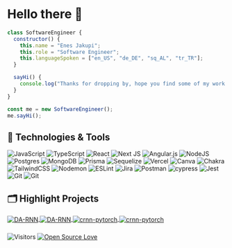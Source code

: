 # Hello there 👋

```javascript
class SoftwareEngineer {
  constructor() {
    this.name = "Enes Jakupi";
    this.role = "Software Engineer";
    this.languageSpoken = ["en_US", "de_DE", "sq_AL", "tr_TR"];
  }

  sayHi() {
    console.log("Thanks for dropping by, hope you find some of my work interesting.");
  }
}

const me = new SoftwareEngineer();
me.sayHi();
```

## 🔧 Technologies & Tools
![JavaScript](https://img.shields.io/badge/Code-JavaScript-informational?style=flat&logo=JavaScript&logoColor=white&color=6aa6f8)
![TypeScript](https://img.shields.io/badge/Code-TypeScript-informational?style=flat&logo=typescript&logoColor=white&color=6aa6f8)
![React](https://img.shields.io/badge/Framework-React-informational?style=flat&logo=React&logoColor=white&color=6aa6f8)
![Next JS](https://img.shields.io/badge/Framework-Next-informational?style=flat&logo=next.js&logoColor=white&color=6aa6f8)
![Angular.js](https://img.shields.io/badge/Framework-Angular.js-informational?style=flat&logo=angular&logoColor=white&color=6aa6f8)
![NodeJS](https://img.shields.io/badge/Runetime-Node.js-informational?style=flat&logo=Node.js&logoColor=white&color=6aa6f8)
![Postgres](https://img.shields.io/badge/Database-Postgres-informational?style=flat&logo=postgresql&logoColor=white&color=6aa6f8)
![MongoDB](https://img.shields.io/badge/Database-MongoDB-informational?style=flat&logo=MongoDB&logoColor=white&color=6aa6f8)
![Prisma](https://img.shields.io/badge/ORM-Prisma-informational?style=flat&logo=Prisma&logoColor=white&color=6aa6f8)
![Sequelize](https://img.shields.io/badge/ORM-Sequelize-informational?style=flat&logo=Sequelize&logoColor=white&color=6aa6f8)
![Vercel](https://img.shields.io/badge/Hosting-Vercel-informational?style=flat&logo=Vercel&logoColor=white&color=6aa6f8)
![Canva](https://img.shields.io/badge/Design-Canva-informational?style=flat&logo=Canva&logoColor=white&color=6aa6f8)
![Chakra](https://img.shields.io/badge/Library-Chakra-informational?style=flat&logo=Chakra&logoColor=white&color=6aa6f8)
![TailwindCSS](https://img.shields.io/badge/Library-TailwindCSS-informational?style=flat&logo=tailwind-css&logoColor=white&color=6aa6f8)
![Nodemon](https://img.shields.io/badge/Tool-Nodemon-informational?style=flat&logo=Nodemon&logoColor=white&color=6aa6f8)
![ESLint](https://img.shields.io/badge/Tool-ESLint-informational?style=flat&logo=ESLint&logoColor=white&color=6aa6f8)
![Jira](https://img.shields.io/badge/Tool-Jira-informational?style=flat&logo=Jira&logoColor=white&color=6aa6f8)
![Postman](https://img.shields.io/badge/Tool-Postman-informational?style=flat&logo=Postman&logoColor=white&color=6aa6f8)
![cypress](https://img.shields.io/badge/Testing-cypress-informational?style=flat&logo=cypress&logoColor=white&color=6aa6f8)
![Jest](https://img.shields.io/badge/Testing-Jest-informational?style=flat&logo=Jest&logoColor=white&color=6aa6f8)
![Git](https://img.shields.io/badge/Control-Git-informational?style=flat&logo=Git&logoColor=white&color=6aa6f8)
![Git](https://img.shields.io/badge/Control-Git-informational?style=flat&logo=Git&logoColor=white&color=6aa6f8)

## 🗂️ Highlight Projects

<a href="https://github.com/rollokd/splitease">
  <img align="center" src="https://github-readme-stats.vercel.app/api/pin/?username=rollokd&repo=splitease&show_icons=true&line_height=27&title_color=6aa6f8&text_color=8a919a&icon_color=6aa6f8&bg_color=22272e" alt="DA-RNN" />
</a>
<a href="https://github.com/jakupiienes/OnTrial">
  <img align="center" src="https://github-readme-stats.vercel.app/api/pin/?username=jakupiienes&repo=onTrial&show_icons=true&line_height=27&title_color=6aa6f8&text_color=8a919a&icon_color=6aa6f8&bg_color=22272e" alt="DA-RNN" />
</a>

<a href="https://github.com/jakupiienes/Reciplease">
  <img align="center" src="https://github-readme-stats.vercel.app/api/pin/?username=jakupiienes&repo=reciplease&show_icons=true&line_height=27&title_color=6aa6f8&text_color=8a919a&icon_color=6aa6f8&bg_color=22272e" alt="crnn-pytorch" />
</a>
<a href="https://github.com/jakupiienes/vscode-settings">
  <img align="center" src="https://github-readme-stats.vercel.app/api/pin/?username=jakupiienes&repo=vscode-settings&show_icons=true&line_height=27&title_color=6aa6f8&text_color=8a919a&icon_color=6aa6f8&bg_color=22272e" alt="crnn-pytorch" />
</a>

###
![Visitors](https://api.visitorbadge.io/api/visitors?path=github.com%2Fbyteblink&countColor=%23263759&style=plastic&labelStyle=upper)
[![Open Source Love](https://badges.frapsoft.com/os/v1/open-source.svg?v=102)](https://github.com/ellerbrock/open-source-badge/)


